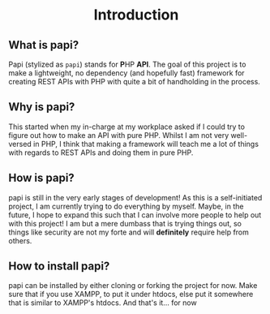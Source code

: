 <h1 align=center>Introduction</h1>

## What is papi?
Papi (stylized as `papi`) stands for <b>P</b>HP <b>API</b>. The goal of this project is to make a lightweight, no dependency (and hopefully fast) framework for creating REST APIs with PHP with quite a bit of handholding in the process.

## Why is papi?
This started when my in-charge at my workplace asked if I could try to figure out how to make an API with pure PHP. Whilst I am not very well-versed in PHP, I think that making a framework will teach me a lot of things with regards to REST APIs and doing them in pure PHP.

## How is papi?
papi is still in the very early stages of development! As this is a self-initiated project, I am currently trying to do everything by myself. Maybe, in the future, I hope to expand this such that I can involve more people to help out with this project! I am but a mere dumbass that is trying things out, so things like security are not my forte and will <b>definitely</b> require help from others.

## How to install papi?
papi can be installed by either cloning or forking the project for now. Make sure that if you use XAMPP, to put it under htdocs, else put it somewhere that is similar to XAMPP's htdocs. And that's it... for now
